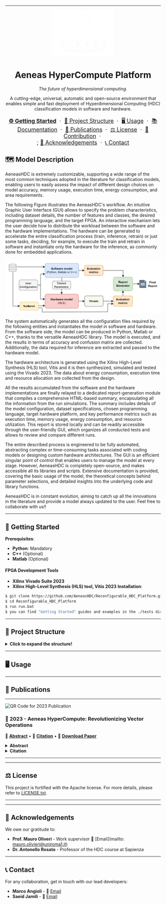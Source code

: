 
---

<p align="center">
  <img src="./doc/img/logo/AeneasHDC_white.png" alt="Aeneas HyperCompute Platform Logo" width="200">
</p>
<h1 align="center">Aeneas HyperCompute Platform</h1>

<p align="center">
    <em>The future of hyperdimensional computing.</em>
</p>

<p align="center">
A cutting-edge, universal, automatic and open-source environment that enables simple and fast deployment of Hyperdimensional Computing (HDC) classification models in software and hardware. 
</p>

<p align="center" style="font-size: 18px;">
    <a href="#-getting-started" style="font-weight: bold;">⚙️ Getting Started</a> &nbsp;·&nbsp;
    <a href="#-project-structure">📂 Project Structure</a> &nbsp;·&nbsp;
    <a href="#-usage">🖥 Usage</a> &nbsp;·&nbsp;
    <a href="#-documentation">📚 Documentation</a> &nbsp;·&nbsp;
    <a href="#-publications">📜 Publications</a> &nbsp;·&nbsp;
    <a href="#-license">⚖️ License</a> &nbsp;·&nbsp;
    <a href="#-contribution">🤝 Contribution</a> &nbsp;·&nbsp; </br>;
    <a href="#-acknowledgements">🌟 Acknowledgements</a> &nbsp;·&nbsp;
    <a href="#-contact">📞 Contact</a>
</p>


## 🗺️ Model Description
AeneasHDC is extremely customizable, supporting a wide range of the most common techniques adopted in the literature for classification models, enabling users to easily assess the impact of different design choices on model accuracy, memory usage, execution time, energy consumption, and area requirements.
    
The following Figure illustrates the AeneasHDC's workflow. An intuitive Graphic User Interface (GUI) allows to specify the problem characteristics, including dataset details, the number of features and classes, the desired programming language, and the target FPGA. An interactive mechanism lets the user decide how to distribute the workload between the software and the hardware implementations. The hardware can be generated to accelerate the entire classification process (train, inference, retrain) or just some tasks, deciding, for example, to execute the train and retrain in software and instantiate only the hardware for the inference, as commonly done for embedded applications.
<p align="center">
  <img src="./doc/img/theory/Aeneas_model.png" width="600">
</p>
    
The system automatically generates all the configuration files required by the following entities and instantiates the model in software and hardware. 
From the software side, the model can be produced in Python, Matlab or C++, thanks to the versatile AeneasHDC library. The model is executed, and the results in terms of accuracy and confusion matrix are collected. Additionally, the data required for inference are extracted and passed to the hardware model.
    
The hardware architecture is generated using the Xilinx High-Level Synthesis (HLS) tool, Vitis and it is then synthesized, simulated and tested using the Vivado 2023. The data about energy consumption, execution time and resource allocation are collected from the design.
    
All the results accumulated from the software and the hardware implementations are finally relayed to a dedicated report-generation module that compiles a comprehensive HTML-based summary, encapsulating all the information from the run simulations. The summary includes details of the model configuration, dataset specifications, chosen programming language, target hardware platform, and key performance metrics such as execution time, memory usage, energy consumption, and resource utilization.
This report is stored locally and can be readily accessible through the user-friendly GUI, which organizes all conducted tests and allows to review and compare different runs. 

The entire described process is engineered to be fully automated, abstracting complex or time-consuming tasks associated with coding models or designing custom hardware architectures. The GUI is an efficient singular point of control that enables users to manage the model at every stage. However, AeneasHDC is completely open-source, and makes accessible all its libraries and scripts. Extensive documentation is provided, covering the basic usage of the model, the theoretical concepts behind parameter selections, and detailed insights into the underlying code and library functions.
    
AeneasHDC is in constant evolution, aiming to catch up all the innovations in the literature and provide a model always updated to the user. Feel free to collaborate with us!!

</p>

---

## 🚀 Getting Started

**Prerequisites**:
- **Python**: Mandatory 
- **C++** (Optional)
- **Matlab** (Optional)

#### FPGA Development Tools
- **Xilinx Vivado Suite 2023**
- **Xilinx High-Level Synthesis (HLS) tool, Vitis 2023**
**Installation**:
```bash
$ git clone https://github.com/AeneasHDC/Reconfigurable_HDC_Platform.git
$ cd Reconfigurable_HDC_Platform
$ run run.bat
$ you can find "Getting Started" guides and examples in the ./tests directory.
```

---

## 📂 Project Structure

<details>
  <summary><strong>Click to expand the structure!</strong></summary>
  
```
Aeneas HyperCompute Platform/
│
├── LICENSE.txt
│
├── datasets/                # Diverse dataset collections.
│
├── doc/                     # Comprehensive documentation resources.
│
├── main/                    # Core functionalities and configurations.
│
├── out/                     # Resultant data and insights.
│
├── src/                     # Source code of the platform.
│
├── tools/                   # Auxiliary tools.
│
├── tests/                   # getting started and examples.
│
└── usr_config/              # Users Configuration.
```
</details>

---

## 🖥 Usage

---

## 📜 Publications

---

![QR Code for 2023 Publication](./qrcodes/2023_AeneasHyperCompute.png)

### 📘 **2023 - Aeneas HyperCompute: Revolutionizing Vector Operations**

🔗 [**Abstract**](#abstract) • 🔗 [**Citation**](#citation) • 🔗 [**Download Paper**](./publications/2023_AeneasHyperCompute.pdf)

<details id="abstract">
  <summary><strong>Abstract</strong></summary>

  Hyperdimensional Computing (HDC) is an emerging bio-inspired computing paradigm, that models neural pattern activities using high-dimensional distributed representations. Unlike traditional AI models, HDC leverages extremely parallel, simple vector arithmetic operations. This computational efficiency and parallelism make HDC particularly suited for hardware implementations, especially as a lightweight energy-efficient solution for performing classification tasks on resource-constrained edge devices.
The HDC classification pipeline, including encoding, training, and comparison stages, has been extensively explored with various approaches in the literature. However, while these techniques are mainly oriented to improve the model accuracy, their influence on hardware parameters remains largely unexplored. This work presents AeneasHDC, the first universal, automatic, and open-source platform for the streamlined deployment of HDC models in both software and hardware with diverse configurable options. AeneasHDC supports an extensive range of techniques commonly adopted in literature, automates the design of hardware accelerators for HDC, and empowers users to easily assess the impact of different design choices on model accuracy, memory usage, execution time, energy consumption, and area requirements.
</details>

<details id="citation">
  <summary><strong>Citation</strong></summary>

  **Highlight and manually copy the citation format of your choice.**

  - **BibTeX**: 
    ```
    @article{, 
    author = "", 
    title = "", 
    journal = "", 
    year = "", 
    volume = "", 
    pages = ""
    }
    ```

  - **APA**: 
    ```
    ......
    ```

  - **MLA**: 
    ```
    ......
    ```

  - **Chicago**: 
    ```
    ......
    ```
</details>

---


---

## ⚖️ License

This project is fortified with the Apache license. For more details, please refer to [LICENSE.txt](./LICENSE.txt).

---

---

## 🌟 Acknowledgements

We owe our gratitude to:
- **Prof. Mauro Oliveri** - Work supervisor 📧 [Email](mailto: mauro.olivieri@uniroma1.it)
- **Dr. Antonello Rosato** - Professor of the HDC course at Sapienza

---

## 📞 Contact

For any collaboration, get in touch with our lead developers:

- **Marco Angioli** - 📧 [Email](mailto:marco.angioli@uniroma1.it)
- **Saeid Jamili** - 📧 [Email](mailto:saeid.jamili@uniroma1.it)
